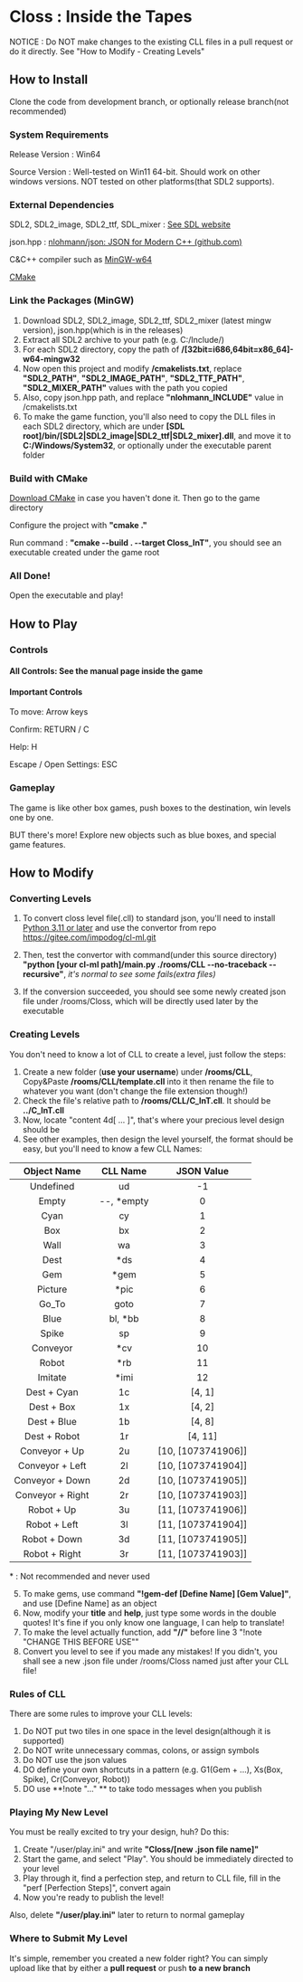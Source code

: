 # Closs : Inside the Tapes

NOTICE : Do NOT make changes to the existing CLL files in a pull request or do it directly. See "How to Modify - Creating Levels"

## How to Install

Clone the code from development branch, or optionally release branch(not recommended)

### System Requirements

Release Version : Win64

Source Version : Well-tested on Win11 64-bit. Should work on other windows versions. NOT tested on other platforms(that SDL2 supports).

### External Dependencies

SDL2, SDL2_image, SDL2_ttf, SDL_mixer : [See SDL website](www.libsdl.org)

json.hpp : [nlohmann/json: JSON for Modern C++ (github.com)](https://github.com/nlohmann/json)

C&C++ compiler such as [MinGW-w64](https://www.mingw-w64.org/)

[CMake](https://cmake.org/download/)

### Link the Packages (MinGW)

1. Download SDL2, SDL2_image, SDL2_ttf, SDL2_mixer (latest mingw version), json.hpp(which is in the releases)
2. Extract all SDL2 archive to your path (e.g. C:/Include/)
3. For each SDL2 directory, copy the path of **/[32bit=i686,64bit=x86_64]-w64-mingw32**
4. Now open this project and modify **/cmakelists.txt**, replace **"SDL2_PATH"**, **"SDL2_IMAGE_PATH"**, **"SDL2_TTF_PATH"**, **"SDL2_MIXER_PATH"** values with the path you copied
5. Also, copy json.hpp path, and replace **"nlohmann_INCLUDE"** value in /cmakelists.txt
6. To make the game function, you'll also need to copy the DLL files in each SDL2 directory, which are under **[SDL root]/bin/[SDL2|SDL2_image|SDL2_ttf|SDL2_mixer].dll**, and move it to **C:/Windows/System32**, or optionally under the executable parent folder

### Build with CMake

[Download CMake](https://cmake.org/download/) in case you haven't done it. Then go to the game directory

Configure the project with **"cmake ."**

Run command : **"cmake --build . --target Closs_InT"**, you should see an executable created under the game root

### All Done!

Open the executable and play!

## How to Play

### Controls

#### All Controls: See the manual page inside the game

#### Important Controls

To move: Arrow keys

Confirm: RETURN / C

Help: H

Escape / Open Settings: ESC

### Gameplay

The game is like other box games, push boxes to the destination, win levels one by one.

BUT there's more! Explore new objects such as blue boxes, and special game features.

## How to Modify

### Converting Levels

1. To convert closs level file(.cll) to standard json, you'll need to install [Python 3.11 or later](https://www.python.org/downloads/) and use the convertor from repo https://gitee.com/impodog/cl-ml.git

2. Then, test the convertor with command(under this source directory) **"python [your cl-ml path]/main.py ./rooms/CLL --no-traceback --recursive"**, *it's normal to see some fails(extra files)*
3. If the conversion succeeded, you should see some newly created json file under /rooms/Closs, which will be directly used later by the executable

### Creating Levels

You don't need to know a lot of CLL to create a level, just follow the steps:

1. Create a new folder (**use your username**) under **/rooms/CLL**, Copy&Paste **/rooms/CLL/template.cll** into it then rename the file to whatever you want (don't change the file extension though!)
2. Check the file's relative path to **/rooms/CLL/C_InT.cll**. It should be  **../C_InT.cll**
3. Now, locate "content 4d[ ... ]", that's where your precious level design should be
4. See other examples, then design the level yourself, the format should be easy, but you'll need to know a few CLL Names:

|   Object Name    |  CLL Name   |     JSON Value     |
| :--------------: | :---------: | :----------------: |
|    Undefined     |     ud      |         -1         |
|      Empty       | --, \*empty |         0          |
|       Cyan       |     cy      |         1          |
|       Box        |     bx      |         2          |
|       Wall       |     wa      |         3          |
|       Dest       |    \*ds     |         4          |
|       Gem        |    \*gem    |         5          |
|     Picture      |    \*pic    |         6          |
|      Go_To       |    goto     |         7          |
|       Blue       |  bl, \*bb   |         8          |
|      Spike       |     sp      |         9          |
|     Conveyor     |    \*cv     |         10         |
|      Robot       |    \*rb     |         11         |
|     Imitate      |    *imi     |         12         |
|   Dest + Cyan    |     1c      |       [4, 1]       |
|    Dest + Box    |     1x      |       [4, 2]       |
|   Dest + Blue    |     1b      |       [4, 8]       |
|   Dest + Robot   |     1r      |      [4, 11]       |
|  Conveyor + Up   |     2u      | [10, [1073741906]] |
| Conveyor + Left  |     2l      | [10, [1073741904]] |
| Conveyor + Down  |     2d      | [10, [1073741905]] |
| Conveyor + Right |     2r      | [10, [1073741903]] |
|    Robot + Up    |     3u      | [11, [1073741906]] |
|   Robot + Left   |     3l      | [11, [1073741904]] |
|   Robot + Down   |     3d      | [11, [1073741905]] |
|  Robot + Right   |     3r      | [11, [1073741903]] |

\* : Not recommended and never used

5. To make gems, use command **"!gem-def [Define Name] [Gem Value]"**, and use [Define Name] as an object
6. Now, modify your **title** and **help**, just type some words in the double quotes! It's fine if you only know one language, I can help to translate!
7. To make the level actually function, add **"//"** before line 3 "!note \"CHANGE THIS BEFORE USE\""
8. Convert you level to see if you made any mistakes! If you didn't, you shall see a new .json file under /rooms/Closs named just after your CLL file!

### Rules of CLL

There are some rules to improve your CLL levels:

1. Do NOT put two tiles in one space in the level design(although it is supported)
2. Do NOT write unnecessary commas, colons, or assign symbols
3. Do NOT use the json values
4. DO define your own shortcuts in a pattern (e.g. G1(Gem + ...), Xs(Box, Spike), Cr(Conveyor, Robot))
5. DO use **!note \"...\" ** to take todo messages when you publish

### Playing My New Level

You must be really excited to try your design, huh? Do this:

1. Create "/user/play.ini" and write **"Closs/[new .json file name]"**
2. Start the game, and select "Play". You should be immediately directed to your level
3. Play through it, find a perfection step, and return to CLL file, fill in the "perf [Perfection Steps]", convert again
4. Now you're ready to publish the level!

Also, delete **"/user/play.ini"** later to return to normal gameplay

### Where to Submit My Level

It's simple, remember you created a new folder right? You can simply upload like that by either a **pull request** or push **to a new branch**